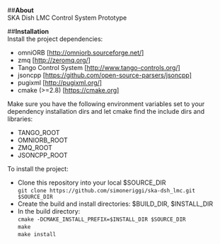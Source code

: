 ##**About**  
SKA Dish LMC Control System Prototype

##**Installation**  
Install the project dependencies:  
* omniORB [http://omniorb.sourceforge.net/]  
* zmq [http://zeromq.org/]  
* Tango Control System [http://www.tango-controls.org/]  
* jsoncpp  [https://github.com/open-source-parsers/jsoncpp]  
* pugixml [http://pugixml.org/]  
* cmake (>=2.8) [https://cmake.org]  
  
Make sure you have the following environment variables set to your dependency installation dirs and let cmake find the include dirs and libraries:  
* TANGO_ROOT  
* OMNIORB_ROOT  
* ZMQ_ROOT  
* JSONCPP_ROOT  

To install the project:

* Clone this repository into your local $SOURCE_DIR  
  ```git clone https://github.com/simoneriggi/ska-dsh_lmc.git $SOURCE_DIR```
* Create the build and install directories: $BUILD_DIR, $INSTALL_DIR  
* In the build directory:  
  ```cmake -DCMAKE_INSTALL_PREFIX=$INSTALL_DIR $SOURCE_DIR```  
  ```make```  
  ```make install```  
  
